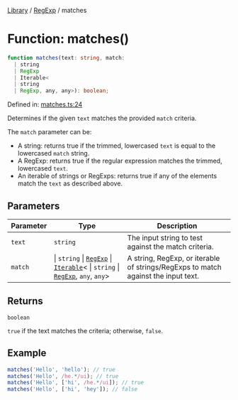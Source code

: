 <!-- markdownlint-disable -->
<!-- cspell: disable -->
[Library](../index.md) / [RegExp](./index.md) / matches

# Function: matches()

```ts
function matches(text: string, match: 
  | string
  | RegExp
  | Iterable<
  | string
  | RegExp, any, any>): boolean;
```

Defined in: [matches.ts:24](https://github.com/technobuddha/library/blob/main/src/matches.ts#L24)

Determines if the given `text` matches the provided `match` criteria.

The `match` parameter can be:
- A string: returns true if the trimmed, lowercased `text` is equal to the lowercased `match` string.
- A RegExp: returns true if the regular expression matches the trimmed, lowercased `text`.
- An iterable of strings or RegExps: returns true if any of the elements match the `text` as described above.

## Parameters

| Parameter | Type | Description |
| ------ | ------ | ------ |
| `text` | `string` | The input string to test against the match criteria. |
| `match` | \| `string` \| [`RegExp`](https://developer.mozilla.org/docs/Web/JavaScript/Reference/Global_Objects/RegExp) \| [`Iterable`](https://www.typescriptlang.org/docs/handbook/iterators-and-generators.html#iterable-interface)\< \| `string` \| [`RegExp`](https://developer.mozilla.org/docs/Web/JavaScript/Reference/Global_Objects/RegExp), `any`, `any`\> | A string, RegExp, or iterable of strings/RegExps to match against the input text. |

## Returns

`boolean`

`true` if the text matches the criteria; otherwise, `false`.

## Example

```typescript
matches('Hello', 'hello'); // true
matches('Hello', /he.*/ui); // true
matches('Hello', ['hi', /he.*/ui]); // true
matches('Hello', ['hi', 'hey']); // false
```

